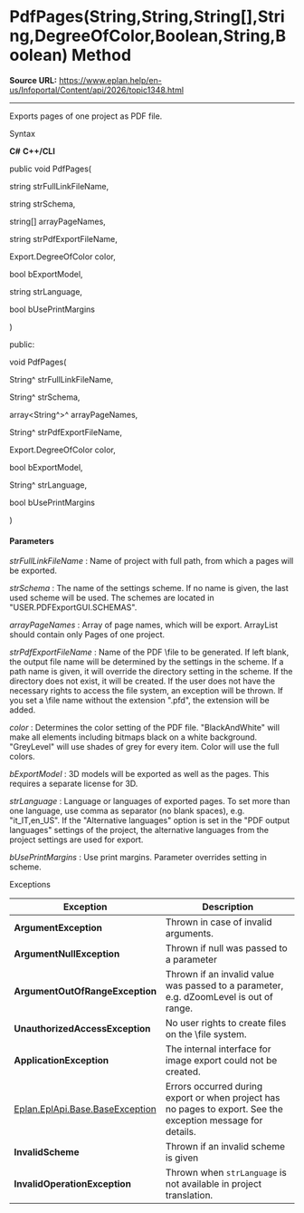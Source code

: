 # PdfPages(String,String,String[],String,DegreeOfColor,Boolean,String,Boolean) Method

**Source URL:** https://www.eplan.help/en-us/Infoportal/Content/api/2026/topic1348.html

---

Exports pages of one project as PDF file.

Syntax

**C#**
**C++/CLI**


public void PdfPages( 

   string strFullLinkFileName,

   string strSchema,

   string[] arrayPageNames,

   string strPdfExportFileName,

   Export.DegreeOfColor color,

   bool bExportModel,

   string strLanguage,

   bool bUsePrintMargins

)

public:

void PdfPages( 

   String^ strFullLinkFileName,

   String^ strSchema,

   array<String^>^ arrayPageNames,

   String^ strPdfExportFileName,

   Export.DegreeOfColor color,

   bool bExportModel,

   String^ strLanguage,

   bool bUsePrintMargins

)


#### Parameters

*strFullLinkFileName*
:   Name of project with full path, from which a pages will be exported.

*strSchema*
:   The name of the settings scheme. If no name is given, the last used scheme will be used. The schemes are located in "USER.PDFExportGUI.SCHEMAS".

*arrayPageNames*
:   Array of page names, which will be export. ArrayList should contain only Pages of one project.

*strPdfExportFileName*
:   Name of the PDF \file to be generated. If left blank, the output file name will be determined by the settings in the scheme. If a path name is given, it will override the directory setting in the scheme. If the directory does not exist, it will be created. If the user does not have the necessary rights to access the file system, an exception will be thrown. If you set a \file name without the extension ".pfd", the extension will be added.

*color*
:   Determines the color setting of the PDF file. "BlackAndWhite" will make all elements including bitmaps black on a white background. "GreyLevel" will use shades of grey for every item. Color will use the full colors.

*bExportModel*
:   3D models will be exported as well as the pages. This requires a separate license for 3D.

*strLanguage*
:   Language or languages of exported pages. To set more than one language, use comma as separator (no blank spaces), e.g. "it\_IT,en\_US". If the "Alternative languages" option is set in the "PDF output languages" settings of the project, the alternative languages from the project settings are used for export.

*bUsePrintMargins*
:   Use print margins. Parameter overrides setting in scheme.

Exceptions

| Exception | Description |
| --- | --- |
| **ArgumentException** | Thrown in case of invalid arguments. |
| **ArgumentNullException** | Thrown if null was passed to a parameter |
| **ArgumentOutOfRangeException** | Thrown if an invalid value was passed to a parameter, e.g. dZoomLevel is out of range. |
| **UnauthorizedAccessException** | No user rights to create files on the \file system. |
| **ApplicationException** | The internal interface for image export could not be created. |
| [Eplan.EplApi.Base.BaseException](Eplan.EplApi.Baseu~Eplan.EplApi.Base.BaseException.html) | Errors occurred during export or when project has no pages to export. See the exception message for details. |
| **InvalidScheme** | Thrown if an invalid scheme is given |
| **InvalidOperationException** | Thrown when `strLanguage` is not available in project translation. |
